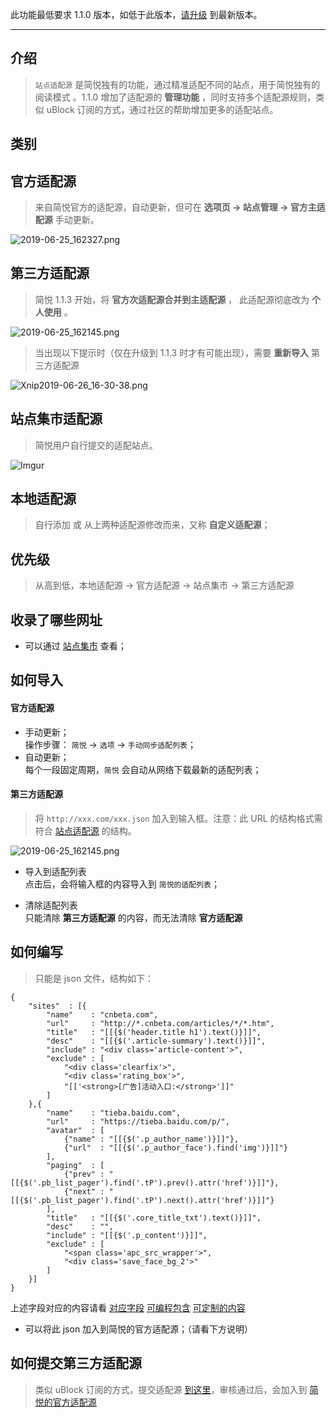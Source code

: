 此功能最低要求 1.1.0 版本，如低于此版本，[请升级](http://ksria.com/simpread/) 到最新版本。
***

介绍
---
> `站点适配源` 是简悦独有的功能，通过精准适配不同的站点，用于简悦独有的阅读模式 。1.1.0 增加了适配源的 **管理功能** ，同时支持多个适配源规则，类似 uBlock 订阅的方式，通过社区的帮助增加更多的适配站点。

类别
---

官方适配源
---

> 来自简悦官方的适配源，自动更新，但可在 **选项页 → 站点管理 → 官方主适配源** 手动更新。

![2019-06-25_162327.png](https://i.loli.net/2019/06/25/5d11da8f0434670629.png)

第三方适配源
---

> 简悦 1.1.3 开始，将 **官方次适配源合并到主适配源** ， 此适配源彻底改为 **个人使用** 。

![2019-06-25_162145.png](https://i.loli.net/2019/06/25/5d11da29570fb14607.png)

> 当出现以下提示时（仅在升级到 1.1.3 时才有可能出现），需要 **重新导入** 第三方适配源

![Xnip2019-06-26_16-30-38.png](https://i.loli.net/2019/06/26/5d132d34576db66305.png)

站点集市适配源
---

> 简悦用户自行提交的适配站点。

![Imgur](https://i.imgur.com/ObK47M4.png)

本地适配源
---

> 自行添加 或 从上两种适配源修改而来，又称 **自定义适配源**；

优先级
---
> 从高到低，本地适配源 → 官方适配源 → 站点集市 → 第三方适配源

收录了哪些网址
---

- 可以通过 [站点集市](https://simpread.ksria.cn/sites/) 查看；


如何导入
---

#### 官方适配源

- 手动更新；  
  操作步骤： `简悦` → `选项` → `手动同步适配列表`；
- 自动更新；  
  每个一段固定周期，`简悦` 会自动从网络下载最新的适配列表；

#### 第三方适配源

> 将 `http://xxx.com/xxx.json` 加入到输入框。注意：此 URL 的结构格式需符合 [站点适配源](站点适配源?id=如何编写)  的结构。

![2019-06-25_162145.png](https://i.loli.net/2019/06/25/5d11da29570fb14607.png)

- 导入到适配列表  
  点击后，会将输入框的内容导入到 `简悦的适配列表`；

- 清除适配列表  
  只能清除 **第三方适配源** 的内容，而无法清除 **官方适配源**

如何编写
---
> 只能是 json 文件，结构如下：

```
{
    "sites"  : [{
        "name"    : "cnbeta.com",
        "url"     : "http://*.cnbeta.com/articles/*/*.htm",
        "title"   : "[[{$('header.title h1').text()}]]",
        "desc"    : "[[{$('.article-summary').text()}]]",
        "include" : "<div class='article-content'>",
        "exclude" : [
            "<div class='clearfix'>",
            "<div class='rating_box'>",
            "[['<strong>[广告]活动入口:</strong>']]"
        ]
    },{
        "name"    : "tieba.baidu.com",
        "url"     : "https://tieba.baidu.com/p/",
        "avatar"  : [
            {"name" : "[[{$('.p_author_name')}]]"},
            {"url"  : "[[{$('.p_author_face').find('img')}]]"}
        ],
        "paging"  : [
            {"prev" : "[[{$('.pb_list_pager').find('.tP').prev().attr('href')}]]"},
            {"next" : "[[{$('.pb_list_pager').find('.tP').next().attr('href')}]]"}
        ],
        "title"   : "[[{$('.core_title_txt').text()}]]",
        "desc"    : "",
        "include" : "[[{$('.p_content')}]]",
        "exclude" : [
            "<span class='apc_src_wrapper'>",
            "<div class='save_face_bg_2'>"
        ]
    }]
}
```
上述字段对应的内容请看 [对应字段](%E7%AB%99%E7%82%B9%E7%BC%96%E8%BE%91%E5%99%A8#%E5%AF%B9%E5%BA%94%E5%AD%97%E6%AE%B5) [可编程包含](%E7%AB%99%E7%82%B9%E7%BC%96%E8%BE%91%E5%99%A8#%E5%8F%AF%E7%BC%96%E7%A8%8B%E5%8C%85%E5%90%AB) [可定制的内容](%E7%AB%99%E7%82%B9%E7%BC%96%E8%BE%91%E5%99%A8#%E5%8F%AF%E5%AE%9A%E5%88%B6%E7%9A%84%E5%86%85%E5%AE%B9)

- 可以将此 json 加入到简悦的官方适配源；（请看下方说明）

如何提交第三方适配源
---

> 类似 uBlock 订阅的方式，提交适配源 [到这里](https://github.com/Kenshin/simpread/labels/origin)，审核通过后，会加入到 [简悦的官方适配源](官方适配源)